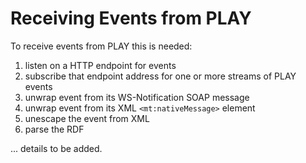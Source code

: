 Receiving Events from PLAY
==========================
To receive events from PLAY this is needed:

1. listen on a HTTP endpoint for events
2. subscribe that endpoint address for one or more streams of PLAY events
3. unwrap event from its WS-Notification SOAP message
4. unwrap event from its XML `<mt:nativeMessage>` element
5. unescape the event from XML
6. parse the RDF

... details to be added.